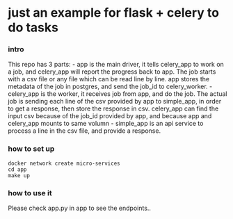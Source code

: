 # just an example for flask + celery to do tasks #

### intro ###

This repo has 3 parts:
    - 
        app is the main driver, it tells celery_app to work on a job, and celery_app will report the progress back to app. The job starts with a csv file or any file which can be read line by line. app stores the metadata of the job in postgres, and send the job_id to celery_worker.
    - 
        celery_app is the worker, it receives job from app, and do the job. The actual job is sending each line of the csv provided by app to simple_app, in order to get a response, then store the response in csv. celery_app can find the input csv because of the job_id provided by app, and because app and celery_app mounts to same volumn
    - 
        simple_app is an api service to process a line in the csv file, and provide a response.

### how to set up ###

    docker network create micro-services
    cd app
    make up

### how to use it ###

Please check app.py in app to see the endpoints..
